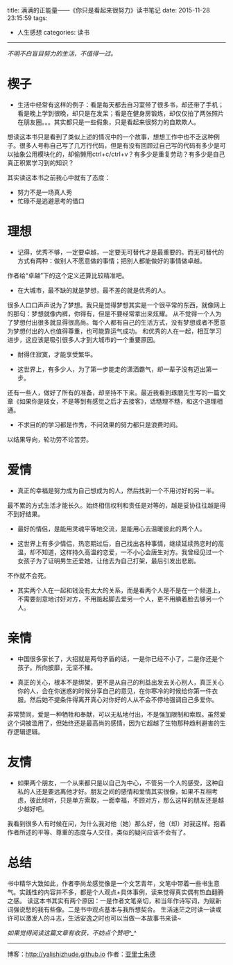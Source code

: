 title: 满满的正能量——《你只是看起来很努力》读书笔记
date: 2015-11-28 23:15:59
tags:
- 人生感想
categories: 读书
---


*不明不白盲目努力的生活，不值得一过。*

<!-- more -->

# 楔子 

* 生活中经常有这样的例子：看是每天都去自习室带了很多书，却还带了手机；看是晚上学到很晚，却只是在发呆；看是在健身房锻炼，却仅仅拍了两张照片在朋友圈。。。其实都只是一些假象，只是看起来很努力的自欺欺人。

想读这本书只是看到了类似上述的情况中的一个故事，想想工作中也不乏这种例子。很多人号称自己写了几万行代码，但是有没有回顾过自己写的代码有多少是可以抽象公用模块化的，却偷懒用ctrl+c/ctrl+v？有多少是重复劳动？有多少是自己真正积累学习到的知识？

其实读这本书之前我心中就有了态度：
* 努力不是一场真人秀
* 忙碌不是逃避思考的借口

# 理想

* 记得，优秀不够，一定要卓越，一定要无可替代才是最重要的。而无可替代的方式有两种：做别人不愿意做的事情；把别人都能做好的事情做卓越。

作者给“卓越”下的这个定义还算比较精准吧。

* 在大城市，最不缺的就是梦想，最不差的就是优秀的人。

很多人口口声声说为了梦想。我只是觉得梦想其实是一个很平常的东西，就像网上的那句：梦想就像内裤，你得有，但是不要经常拿出来炫耀。
从不觉得一个人为了梦想付出很多就显得很高尚。每个人都有自己的生活方式，没有梦想或者不愿意为梦想付出的人也值得尊重，也可能靠运气成功。
和优秀的人在一起，相互学习进步，这应该是吸引很多人才到大城市的一个重要原因。

* 耐得住寂寞，才能享受繁华。

* 这世界上，有多少人，为了第一步能走的潇洒霸气，却一辈子没有迈出第一步。

还有一些人，做好了所有的准备，却坚持不下来。最近我看到琢磨先生写的一篇文章《如果你是妓女，不是等到有感觉之后才去接客》，话糙理不糙，和这个道理相通。

* 不求目的的学习都是作秀，不问效果的努力都只是浪费时间。

以结果导向，轮功劳不论苦劳。

# 爱情

* 真正的幸福是努力成为自己想成为的人，然后找到一个不用讨好的另一半。

最不累的方式生活才能长久。始终相信权利和责任是对等的，越是妥协往往越是得不到好结果。

* 最好的情侣，是能用灵魂平等地交流，是能用心去温暖彼此的两个人。

* 这世界上有多少情侣，热恋期过后，自己找出各种事情，继续延续热恋时的高温，却不知道，这样持久高温的恋爱，一不小心会唐生对方。我曾经见过一个女孩子为了证明男生还爱她，让他去为自己打架，最后引发出悲剧。

不作就不会死。

* 其实两个人在一起和钱没有太大的关系，而是看两个人是不是在一个频道上，不需要刻意地讨好对方，不用踮起脚去爱另一个人，更不用腆着脸去够另一个人。

# 亲情

* 中国很多家长了，大招就是两句矛盾的话，一是你已经不小了，二是你还是个孩子。所向披靡，无坚不摧。

* 真正的关心，根本不是绑架，更不是从自己的利益出发去关心别人，真正关心你的人，会在你迷惑的时候分享自己的意见，在你寒冷的时候给你第一件衣服。然后她不提条件得离开真心对你好的人从不会不停地强调自己多爱你。

非常赞同，爱是一种牺牲和奉献，可以无私地付出，不是强加限制和索取。虽然爱这个词被滥用了，但始终还是最高尚的感情，因为它超越了生物那种趋利避害的生存逻辑逻辑。

# 友情

* 如果两个朋友，一个从来都只是以自己为中心，不管另一个人的感受，这种自私的人还是要远离他才好。朋友之间的感情和爱情其实很像，如果不互相考虑，彼此倾听，只是单方索取，一面幸福，不顾对方，那么这样的朋友还是越少越好吧。

我看到很多人有时候在问，为什么我对他（她）那么好，他（却）对我这样。抱着作者所述的平等、尊重的态度与人交往，类似的疑问应该不会有了。

# 总结

书中精华大致如此，作者李尚龙感觉像是一个文艺青年，文笔中带着一些书生意气。实践性的内容并不多，都是个人观点+具体事例，读来觉得真实偶有热血翻腾之感。
读这本书其实有两个原因：一是作者文笔亲切，和当年作诗写词，为赋新词强说愁的我有些像。二是书中观点基本与我所想契合。
生活迷茫之时读一读或许可以激发人的斗志，生活安逸之时也可以当做一本故事书来读~

*如果觉得阅读这篇文章有收获，不妨点个赞吧^_^*

- - - 
博客：http://yalishizhude.github.io
作者：[亚里士朱德](http://yalishizhude.github.io/about/)